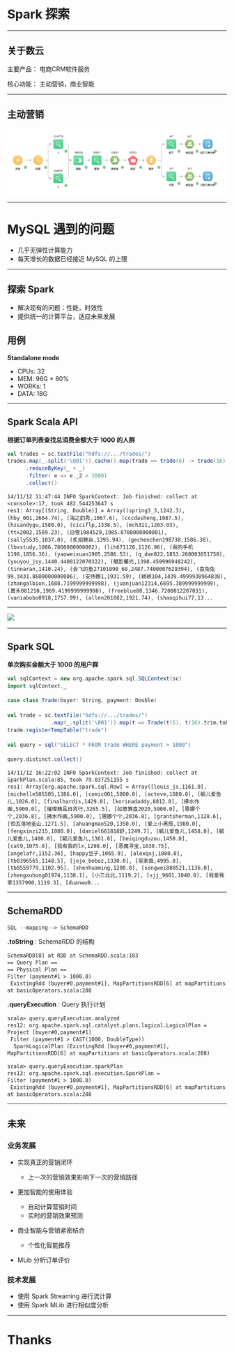 # Spark 探索

---

## 关于数云

主要产品： 电商CRM软件服务

核心功能： 主动营销，商业智能

---

## 主动营销

![](https://raw.githubusercontent.com/aiyanbo/scala-meetup-2014-11-16/master/images/ccms-nodes.png)
<!-- 精准筛选用户 -> 确定营销内容 -> 选择营销渠道 -> 选择营销时间并执行 -> 获得响应数据 -> 生成效果报告 -->

---

# MySQL 遇到的问题

- 几乎无弹性计算能力
- 每天增长的数据已经接近 MySQL 的上限

---

## 探索 Spark

- 解决现有的问题：性能，时效性
- 提供统一的计算平台，适应未来发展

## 用例

**Standalone mode**

- CPUs: 32
- MEM: 96G * 80%
- WORKs: 1
- DATA: 18G

---

## Spark Scala API

**根据订单列表查找总消费金额大于 1000 的人群**

```scala
val trades = sc.textFile("hdfs://.../trades/")
trades.map(_.split('\001')).cache().map(trade => trade(6) -> trade(16).trim.toDouble)
      .reduceByKey(_ + _)
      .filter( e => e._2 > 1000)
      .collect()
```

```
14/11/12 11:47:44 INFO SparkContext: Job finished: collect at <console>:17, took 482.544253647 s
res1: Array[(String, Double)] = Array((spring3_3,1242.3), (hby_001,2664.74), (海之韵秀,1067.6), (cccdasheng,1087.5), (hzsandygu,1580.0), (ciciflp,1338.5), (mch311,1203.03), (ttx2002,1569.23), (白雪1984529,1985.8700000000001), (sally5535,1037.0), (炙焰魅焱,1395.94), (gechenchen198738,1586.38), (lbxstudy,1086.7800000000002), (lih671120,1126.96), (我的手机1198,1856.36), (yaoweixuan1985,2586.53), (q_dan822,1853.260003051758), (youyou_jsy,1440.4400122070322), (魅影馨光,1398.459996948242), (tinnaran,1410.24), (会飞的鱼27101890_68,2487.7400007629394), (喜兔兔99,3431.8600000000006), (安伟娜1,1931.59), (颖颖104,1439.4999938964838), (zhangalbion,1688.7199999999998), (juanjuan12314,6695.389999999999), (嘉禾081210,1969.4199999999998), (freeblue88,1346.7200012207031), (vaniabobo0918,1757.99), (allen201882,1921.74), (shaoqihui77,13...
```

---

![](https://raw.githubusercontent.com/aiyanbo/databricks-spark-knowledge-base-zh-cn/master/images/reduce_by.png)

---

## Spark SQL

**单次购买金额大于 1000 的用户群**

```scala
val sqlContext = new org.apache.spark.sql.SQLContext(sc)
import sqlContext._

case class Trade(buyer: String, payment: Double)

val trade = sc.textFile("hdfs://.../trades/")
              .map(_.split('\001')).map(t => Trade(t(6), t(16).trim.toDouble))
trade.registerTempTable("trade")

val query = sql("SELECT * FROM trade WHERE payment > 1000")

query.distinct.collect()

```

```
14/11/12 16:22:02 INFO SparkContext: Job finished: collect at SparkPlan.scala:85, took 79.037251155 s
res1: Array[org.apache.spark.sql.Row] = Array([louis_js,1161.0], [michelle505505,1386.0], [comic001,5000.0], [acteve,1880.0], [毓儿爱鱼儿,1026.0], [finalhardis,1429.0], [korinadaddy,8812.0], [拂水作画,5900.0], [璀璨精品日货行,3265.5], [如意算盘2020,5900.0], [惠娜个个,2036.8], [拂水作画,5900.0], [惠娜个个,2036.8], [grantsherman,1128.6], [怕瓦落地釜山,1271.5], [ahuangmao520,1350.0], [爱上小黑瓶,1980.0], [fengxinzi215,1080.0], [daniel661818舒,1249.7], [毓儿爱鱼儿,1458.0], [毓儿爱鱼儿,1400.0], [毓儿爱鱼儿,1361.0], [beiqingduzou,1450.0], [cat9,1075.0], [我有我的lx,1298.0], [恶魔寻宝,1030.75], [angelafr,1152.36], [happy豆子,1065.9], [alexqxj,1080.0], [tb0396565,1148.5], [jojo_boboz,1330.0], [吴家鼎,4995.0], [tb8559779,1102.95], [shenhuaming,1200.0], [songwei880521,1136.0], [zhengxuhong01974,1138.1], [小三北北,1119.2], [sjj_9601,1040.0], [我爱我家1357900,1119.3], [duanwu0...
```

---

## SchemaRDD

```
SQL --mapping--> SchemaRDD
```

**.toString** : SchemaRDD 的结构

```
SchemaRDD[8] at RDD at SchemaRDD.scala:103
== Query Plan ==
== Physical Plan ==
Filter (payment#1 > 1000.0)
 ExistingRdd [buyer#0,payment#1], MapPartitionsRDD[6] at mapPartitions at basicOperators.scala:208
```

**.queryExecution** : Query 执行计划

```
scala> query.queryExecution.analyzed
res12: org.apache.spark.sql.catalyst.plans.logical.LogicalPlan = 
Project [buyer#0,payment#1]
 Filter (payment#1 > CAST(1000, DoubleType))
  SparkLogicalPlan (ExistingRdd [buyer#0,payment#1], MapPartitionsRDD[6] at mapPartitions at basicOperators.scala:208)
```

```
scala> query.queryExecution.sparkPlan
res13: org.apache.spark.sql.execution.SparkPlan = 
Filter (payment#1 > 1000.0)
 ExistingRdd [buyer#0,payment#1], MapPartitionsRDD[6] at mapPartitions at basicOperators.scala:208
```

---

## 未来

### 业务发展

- 实现真正的营销闭环
  
  * 上一次的营销效果影响下一次的营销路径

- 更加智能的使用体验

  * 自动计算营销时间
  * 实时的营销效果预测

- 商业智能与营销紧密结合

  * 个性化智能推荐

- MLib 分析订单评价

### 技术发展

- 使用 Spark Streaming 进行流计算
- 使用 Spark MLib 进行相似度分析

---

# Thanks
